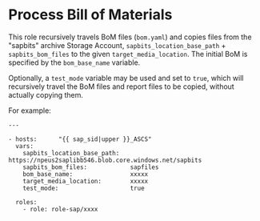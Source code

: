 # Process Bill of Materials

This role recursively travels BoM files (`bom.yaml`) and copies files from the "sapbits" archive Storage Account, `sapbits_location_base_path` + `sapbits_bom_files` to the given `target_media_location`. The initial BoM is specified by the `bom_base_name` variable.

Optionally, a `test_mode` variable may be used and set to `true`, which will recursively travel the BoM files and report files to be copied, without actually copying them.

For example:

```text
---

- hosts:      "{{ sap_sid|upper }}_ASCS"
  vars:
    sapbits_location_base_path:   https://npeus2saplibb546.blob.core.windows.net/sapbits
    sapbits_bom_files:            sapfiles
    bom_base_name:                xxxxx
    target_media_location:        xxxxx
    test_mode:                    true

  roles:
    - role: role-sap/xxxx
```
